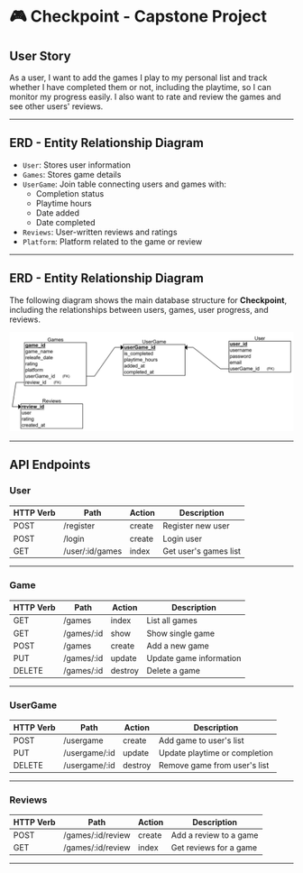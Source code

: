 
# 🎮 Checkpoint - Capstone Project

##  User Story

As a user, I want to add the games I play to my personal list and track whether I have completed them or not, including the playtime, so I can monitor my progress easily. I also want to rate and review the games and see other users' reviews.

---

##  ERD - Entity Relationship Diagram

- `User`: Stores user information
- `Games`: Stores game details
- `UserGame`: Join table connecting users and games with:
  - Completion status
  - Playtime hours
  - Date added
  - Date completed
- `Reviews`: User-written reviews and ratings
- `Platform`: Platform related to the game or review

---

##  ERD - Entity Relationship Diagram

The following diagram shows the main database structure for **Checkpoint**, including the relationships between users, games, user progress, and reviews.

![ERD Diagram](Diagram.png)

---

##  API Endpoints

### User
| HTTP Verb | Path           | Action   | Description                |
|-----------|----------------|----------|----------------------------|
| POST      | /register       | create   | Register new user          |
| POST      | /login          | create   | Login user                 |
| GET       | /user/:id/games | index    | Get user's games list      |

---

### Game
| HTTP Verb | Path          | Action   | Description               |
|-----------|---------------|----------|---------------------------|
| GET       | /games        | index    | List all games            |
| GET       | /games/:id    | show     | Show single game          |
| POST      | /games        | create   | Add a new game            |
| PUT       | /games/:id    | update   | Update game information   |
| DELETE    | /games/:id    | destroy  | Delete a game             |

---

### UserGame
| HTTP Verb | Path                     | Action   | Description                       |
|-----------|--------------------------|----------|-----------------------------------|
| POST      | /usergame                | create   | Add game to user's list           |
| PUT       | /usergame/:id            | update   | Update playtime or completion     |
| DELETE    | /usergame/:id            | destroy  | Remove game from user's list      |

---

### Reviews
| HTTP Verb | Path              | Action   | Description               |
|-----------|-------------------|----------|---------------------------|
| POST      | /games/:id/review | create   | Add a review to a game     |
| GET       | /games/:id/review | index    | Get reviews for a game     |

---
